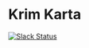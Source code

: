 # Krim Karta

[![Slack Status](http://slackin.codeforcroatia.org/badge.svg)](http://codeforcroatia.org/slackin)

